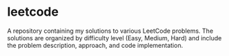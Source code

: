 # leetcode
A repository containing my solutions to various LeetCode problems. The solutions are organized by difficulty level (Easy, Medium, Hard) and include the problem description, approach, and code implementation.
